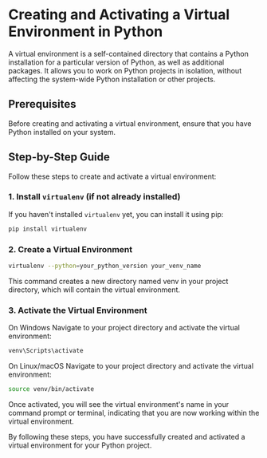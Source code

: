 # Creating and Activating a Virtual Environment in Python

A virtual environment is a self-contained directory that contains a Python installation for a particular version of Python, as well as additional packages. It allows you to work on Python projects in isolation, without affecting the system-wide Python installation or other projects.

## Prerequisites

Before creating and activating a virtual environment, ensure that you have Python installed on your system.

## Step-by-Step Guide

Follow these steps to create and activate a virtual environment:

### 1. Install `virtualenv` (if not already installed)

If you haven't installed `virtualenv` yet, you can install it using pip:

```bash
pip install virtualenv
```

### 2.  Create a Virtual Environment
```bash
virtualenv --python=your_python_version your_venv_name
```

This command creates a new directory named venv in your project directory, which will contain the virtual environment.

### 3. Activate the Virtual Environment
On Windows
Navigate to your project directory and activate the virtual environment:
```bash
venv\Scripts\activate
```
On Linux/macOS
Navigate to your project directory and activate the virtual environment:
```bash
source venv/bin/activate
```

Once activated, you will see the virtual environment's name in your command prompt or terminal, indicating that you are now working within the virtual environment.

By following these steps, you have successfully created and activated a virtual environment for your Python project.